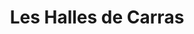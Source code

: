 ---
title: "Les Halles de Carras"
url: /nice/les-halles-de-carras-avenue-de-carras/
shop: Lebensmittel
---
